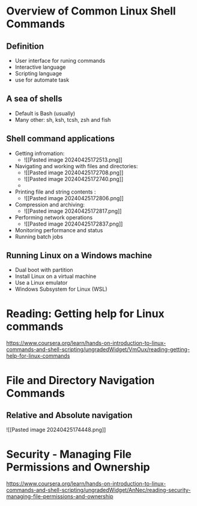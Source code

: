 # Overview of Common Linux Shell Commands 
## Definition
- User interface for runing commands
- Interactive language 
- Scripting language
- use for automate task
## A sea of shells
- Default is Bash (usually)
- Many other: sh, ksh, tcsh, zsh and fish 
## Shell command applications 
- Getting infromation:
	- ![[Pasted image 20240425172513.png]]
- Navigating and working with files and directories: 
	- ![[Pasted image 20240425172708.png]]
	- ![[Pasted image 20240425172740.png]]
	- 
- Printing file and string contents :
	- ![[Pasted image 20240425172806.png]]
- Compression and archiving:
	- ![[Pasted image 20240425172817.png]]
- Performing network operations 
	- ![[Pasted image 20240425172837.png]]
- Monitoring performance and status
- Running batch jobs 
## Running Linux on a Windows machine
- Dual boot with partition 
- Install Linux on a virtual machine
- Use a Linux emulator 
- Windows Subsystem for Linux (WSL)

# Reading: Getting help for Linux commands 
https://www.coursera.org/learn/hands-on-introduction-to-linux-commands-and-shell-scripting/ungradedWidget/VmOux/reading-getting-help-for-linux-commands

# File and Directory Navigation Commands 

## Relative and Absolute navigation 
![[Pasted image 20240425174448.png]]
# Security - Managing File Permissions and Ownership

https://www.coursera.org/learn/hands-on-introduction-to-linux-commands-and-shell-scripting/ungradedWidget/AnNec/reading-security-managing-file-permissions-and-ownership

